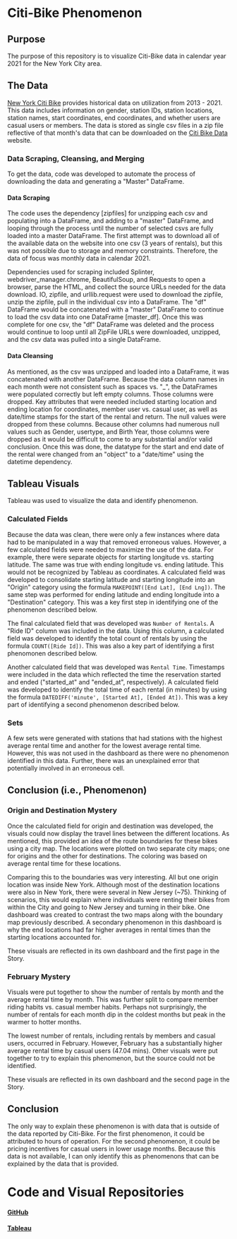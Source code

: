 # Citi-Bike Phenomenon


## Purpose

The purpose of this repository is to visualize Citi-Bike data in calendar year 2021 for the New York City area.  

## The Data

[New York Citi Bike](https://en.wikipedia.org/wiki/Citi_Bike) provides historical data on utilization from 2013 - 2021.  This data includes information on gender, station IDs, station locations, station names, start coordinates, end coordinates, and whether users are casual users or members.  The data is stored as single csv files in a zip file reflective of that month's data that can be downloaded on the [Citi Bike Data](https://www.citibikenyc.com/system-data) website.

### Data Scraping, Cleansing, and Merging

To get the data, code was developed to automate the process of downloading the data and generating a "Master" DataFrame. 

#### Data Scraping

The code uses the dependency [zipfiles] for unzipping each csv and populating into a DataFrame, and adding to a "master" DataFrame, and looping through the process until the number of selected csvs are fully loaded into a master DataFrame.  The first attempt was to download all of the available data on the website into one csv (3 years of rentals), but this was not possible due to storage and memory constraints.  Therefore, the data of focus was monthly data in calendar 2021.

Dependencies used for scraping included Splinter, webdriver_manager.chrome, BeautifulSoup, and Requests to open a browser, parse the HTML, and collect the source URLs needed for the data download.  IO, zipfile, and urllib.request were used to download the zipfile, unzip the zipfile, pull in the individual csv into a DataFrame.  The "df" DataFrame would be concatenated with a "master" DataFrame to continue to load the csv data into one DataFrame [master_df].  Once this was complete for one csv, the "df" DataFrame was deleted and the process would continue to loop until all ZipFile URLs were downloaded, unzipped, and the csv data was pulled into a single DataFrame.

#### Data Cleansing

As mentioned, as the csv was unzipped and loaded into a DataFrame, it was concatenated with another DataFrame.  Because the data column names in each month were not consistent such as spaces vs. "_", the DataFrames were populated correctly but left empty columns.  Those columns were dropped.  Key attributes that were needed included starting location and ending location for coordinates, member user vs. casual user, as well as date/time stamps for the start of the rental and return.  The null values were dropped from these columns.  Because other columns had numerous null values such as Gender, usertype, and Birth Year, those columns were dropped as it would be difficult to come to any substantial and/or valid conclusion. Once this was done, the datatype for the start and end date of the rental were changed from an "object" to a "date/time" using the datetime dependency.  

## Tableau Visuals

Tableau was used to visualize the data and identify phenomenon.

### Calculated Fields

Because the data was clean, there were only a few instances where data had to be manipulated in a way that removed erroneous values.  However, a few calculated fields were needed to maximize the use of the data.  For example, there were separate objects for starting longitude vs. starting latitude.  The same was true with ending longitude vs. ending latitude.  This would not be recognized by Tableau as coordinates.  A calculated field was developed to consolidate starting latitude and starting longitude into an "Origin" category using the formula `MAKEPOINT([End Lat], [End Lng])`.  The same step was performed for ending latitude and ending longitude into a "Destination" category.  This was a key first step in identifying one of the phenomenon described below.  

The final calculated field that was developed was `Number of Rentals`.  A "Ride ID" column was included in the data.  Using this column, a calculated field was developed to identify the total count of rentals by using the formula `COUNT([Ride Id])`.  This was also a key part of identifying a first phenomonen described below.

Another calculated field that was developed was `Rental Time`.  Timestamps were included in the data which reflected the time the reservation started and ended ("started_at" and "ended_at", respectively).  A calculated field was developed to identify the total time of each rental (in minutes) by using the formula `DATEDIFF('minute', [Started At], [Ended At])`.  This was a key part of identifying a second phenomenon described below.

### Sets

A few sets were generated with stations that had stations with the highest average rental time and another for the lowest average rental time.  However, this was not used in the dashboard as there were no phenomenon identified in this data.  Further, there was an unexplained error that potentially involved in an erroneous cell.  

## Conclusion (i.e., Phenomenon)

### Origin and Destination Mystery

Once the calculated field for origin and destination was developed, the visuals could now display the travel lines between the different locations.  As mentioned, this provided an idea of the route boundaries for these bikes using a city map.  The locations were plotted on two separate city maps; one for origins and the other for destinations.  The coloring was based on average rental time for these locations.  

Comparing this to the boundaries was very interesting.  All but one origin location was inside New York.  Although most of the destination locations were also in New York, there were several in New Jersey (~75).  Thinking of scenarios, this would explain where individuals were renting their bikes from within the City and going to New Jersey and turning in their bike.  One dashboard was created to contrast the two maps along with the boundary map previously described.  A secondary phenomenon in this dashboard is why the end locations had far higher averages in rental times than the starting locations accounted for. 

These visuals are reflected in its own dashboard and the first page in the Story.

### February Mystery

Visuals were put together to show the number of rentals by month and the average rental time by month.  This was further split to compare member riding habits vs. casual member habits.  Perhaps not surprisingly, the  number of rentals for each month dip in the coldest months but peak in the warmer to hotter months. 

The lowest number of rentals, including rentals by members and casual users, occurred in February.  However, February has a substantially higher average rental time by casual users (47.04 mins).  Other visuals were put together to try to explain this phenomenon, but the source could not be identified.

These visuals are reflected in its own dashboard and the second page in the Story.

## Conclusion

The only way to explain these phenomenon is with data that is outside of the data reported by Citi-Bike.  For the first phenomenon, it could be attributed to hours of operation. For the second phenomenon, it could be pricing incentives for casual users in lower usage months.  Because this data is not available, I can only identify this as phenomenons that can be explained by the data that is provided.  

# Code and Visual Repositories

#### [GitHub](https://github.com/nladkins/tableau-challenge)

#### [Tableau](https://prod-useast-b.online.tableau.com/#/site/normanadkins/workbooks/379153)